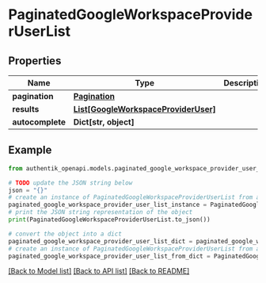 # PaginatedGoogleWorkspaceProviderUserList


## Properties

Name | Type | Description | Notes
------------ | ------------- | ------------- | -------------
**pagination** | [**Pagination**](Pagination.md) |  | 
**results** | [**List[GoogleWorkspaceProviderUser]**](GoogleWorkspaceProviderUser.md) |  | 
**autocomplete** | **Dict[str, object]** |  | 

## Example

```python
from authentik_openapi.models.paginated_google_workspace_provider_user_list import PaginatedGoogleWorkspaceProviderUserList

# TODO update the JSON string below
json = "{}"
# create an instance of PaginatedGoogleWorkspaceProviderUserList from a JSON string
paginated_google_workspace_provider_user_list_instance = PaginatedGoogleWorkspaceProviderUserList.from_json(json)
# print the JSON string representation of the object
print(PaginatedGoogleWorkspaceProviderUserList.to_json())

# convert the object into a dict
paginated_google_workspace_provider_user_list_dict = paginated_google_workspace_provider_user_list_instance.to_dict()
# create an instance of PaginatedGoogleWorkspaceProviderUserList from a dict
paginated_google_workspace_provider_user_list_from_dict = PaginatedGoogleWorkspaceProviderUserList.from_dict(paginated_google_workspace_provider_user_list_dict)
```
[[Back to Model list]](../README.md#documentation-for-models) [[Back to API list]](../README.md#documentation-for-api-endpoints) [[Back to README]](../README.md)


